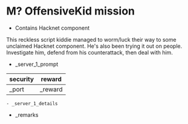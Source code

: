 # M? OffensiveKid mission

* Contains Hacknet component

This reckless script kiddie managed to worm/luck their way to some unclaimed Hacknet component. He's also been trying it out on people. Investigate him, defend from his counterattack, then deal with him.

  * _server_1_prompt

  | security | reward     |
  | -------- | ---------- |
  | _port | _reward |

    - _server_1_details

* _remarks
